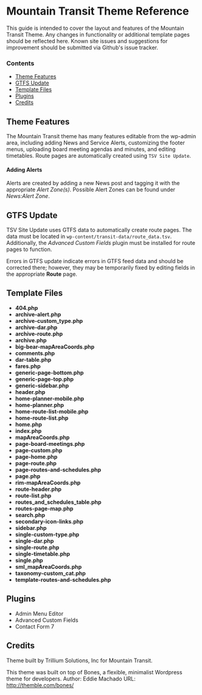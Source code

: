 # Mountain Transit Theme Reference

This guide is intended to cover the layout and features of the Mountain Transit Theme. Any changes in functionality or additional template pages should be reflected here. Known site issues and suggestions for improvement should be submitted via Github's issue tracker.  

### Contents

* [Theme Features](#theme-features)
* [GTFS Update](#gtfs-update)
* [Template Files](#template-files)
* [Plugins](#plugins)
* [Credits](#credits)

## Theme Features

The Mountain Transit theme has many features editable from the wp-admin area, including adding News and Service Alerts, customizing the footer menus, uploading board meeting agendas and minutes, and editing timetables. Route pages are automatically created using `TSV Site Update`.

#### Adding Alerts

Alerts are created by adding a new News post and tagging it with the appropriate *Alert Zone(s)*. Possible Alert Zones can be found under *News:Alert Zone*.

## GTFS Update

TSV Site Update uses GTFS data to automatically create route pages. The data must be located in `wp-content/transit-data/route_data.tsv`. Additionally, the *Advanced Custom Fields* plugin must be installed for route pages to function.

Errors in GTFS update indicate errors in GTFS feed data and should be corrected there; however, they may be temporarily fixed by editing fields in the appropriate **Route** page.

## Template Files

- **404.php**
- **archive-alert.php**
- **archive-custom_type.php**
- **archive-dar.php**
- **archive-route.php**
- **archive.php**
- **big-bear-mapAreaCoords.php**
- **comments.php**
- **dar-table.php**
- **fares.php**
- **generic-page-bottom.php**
- **generic-page-top.php**
- **generic-sidebar.php**
- **header.php**
- **home-planner-mobile.php**
- **home-planner.php**
- **home-route-list-mobile.php**
- **home-route-list.php**
- **home.php**
- **index.php**
- **mapAreaCoords.php**
- **page-board-meetings.php**
- **page-custom.php**
- **page-home.php**
- **page-route.php**
- **page-routes-and-schedules.php**
- **page.php**
- **rim-mapAreaCoords.php**
- **route-header.php**
- **route-list.php**
- **routes\_and\_schedules\_table.php**
- **routes-page-map.php**
- **search.php**
- **secondary-icon-links.php**
- **sidebar.php**
- **single-custom-type.php**
- **single-dar.php**
- **single-route.php**
- **single-timetable.php**
- **single.php**
- **sml\_mapAreaCoords.php**
- **taxonomy-custom\_cat.php**
- **template-routes-and-schedules.php**

## Plugins

- Admin Menu Editor
- Advanced Custom Fields
- Contact Form 7

## Credits

Theme built by Trillium Solutions, Inc for Mountain Transit.

This theme was built on top of Bones, a flexible, minimalist Wordpress theme for developers.
Author: Eddie Machado
URL: http://themble.com/bones/

